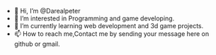 - 👋 Hi, I’m @Darealpeter
- 👀 I’m interested in Programming and game developing.
- 🌱 I’m currently learning web development and 3d game projects.
- 📫 How to reach me,Contact me by sending your message here on github or gmail.
